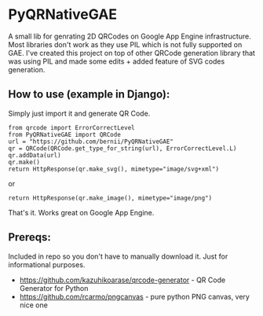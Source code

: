 PyQRNativeGAE
==============
A small lib for genrating 2D QRCodes on Google App Engine infrastructure. Most libraries don't work as they use PIL which is not fully supported on GAE. I've created this project on top of other QRCode generation library that was using PIL and made some edits + added feature of SVG codes generation. 

How to use (example in Django):
-------------------------------

Simply just import it and generate QR Code.

    from qrcode import ErrorCorrectLevel
    from PyQRNativeGAE import QRCode
	url = "https://github.com/bernii/PyQRNativeGAE"
    qr = QRCode(QRCode.get_type_for_string(url), ErrorCorrectLevel.L)
    qr.addData(url)
    qr.make()
    return HttpResponse(qr.make_svg(), mimetype="image/svg+xml")

or

    return HttpResponse(qr.make_image(), mimetype="image/png")

That's it. Works great on Google App Engine.

Prereqs:
----------
Included in repo so you don't have to manually download it. Just for informational purposes.

- https://github.com/kazuhikoarase/qrcode-generator - QR Code Generator for Python
- https://github.com/rcarmo/pngcanvas - pure python PNG canvas, very nice one
